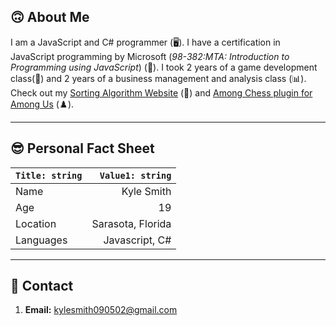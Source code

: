 ## 🙃 About Me
I am a JavaScript and C# programmer (🖥️). I have a certification in JavaScript programming by Microsoft (*98-382:MTA: Introduction to Programming using JavaScript*) (📝). I took 2 years of a game development class(👾) and 2 years of a business management and analysis class (📊). Check out my [Sorting Algorithm Website](https://sorting-algorithm-jet.vercel.app/) (🧮) and [Among Chess plugin for Among Us](https://github.com/KyleSmith0905/Among-Chess) (♟️).

---
## 😎 Personal Fact Sheet
| `Title: string`| `Value1: string`|
|:---------------|---:|
| Name | Kyle Smith |
| Age | 19 |
| Location | Sarasota, Florida |
| Languages | Javascript, C# |

---
## 🤔 Contact
1. **Email:** kylesmith090502@gmail.com
